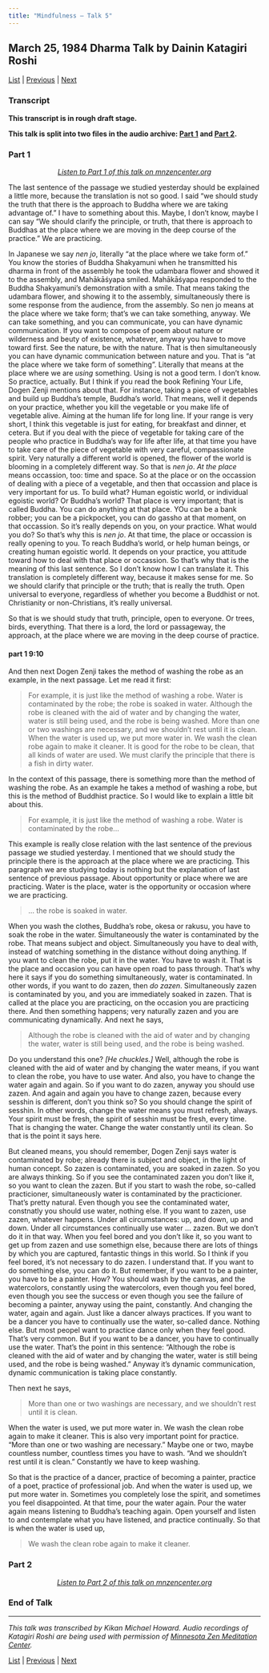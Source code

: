 ```yaml
---
title: "Mindfulness – Talk 5"
---
```

## March 25, 1984 Dharma Talk by Dainin Katagiri Roshi

[List](list#1984) \| 
[Previous](1984-03-24-Mindfulness-Talk-4) \| 
[Next](1985-06-22-Introduction-to-Buddhism)


### Transcript

**This transcript is in rough draft stage.**

**This talk is split into two files in the audio archive: [Part 1](#part-1) and [Part 2](#part-2).**

### Part 1

<p align="center" style="font-style: italic">
<a href="https://www.mnzencenter.org/the-dainin-katagiri-audio-archive/track-1-of-21770977" target="_blank">Listen to Part 1 of this talk on mnzencenter.org</a>
</p>

The last sentence of the passage we studied yesterday should be explained a little more, because the translation is not so good. I said “we should study the truth that there is the approach to Buddha where we are taking advantage of.” I have to something about this. Maybe, I don’t know, maybe I can say “We should clarify the principle, or truth, that there is approach to Buddhas at the place where we are moving in the deep course of the practice.” We are practicing. 

In Japanese we say *nen jo*, literally “at the place where we take form of.” You know the stories of Buddha Shakyamuni when he transmitted his dharma in front of the assembly he took the udambara flower and showed it to the assembly, and Mahākāśyapa smiled. Mahākāśyapa responded to the Buddha Shakyamuni’s demonstration with a smile. That means taking the udambara flower, and showing it to the assembly, simultaneously there is some response from the audience, from the assembly. So nen jo means at the place where we take form; that’s we can take something, anyway. We can take something, and you can communicate, you can have dynamic communication. If you want to compose of poem about nature or wilderness and beuty of existence, whatever, anyway you have to move toward first. See the nature, be with the nature. That is then simultaneously you can have dynamic communication between nature and you. That is “at the place where we take form of something”. Literally that means at the place where we are *using* something. Using is not a good term. I don’t know. So practice, actually. But I think if you read the book Refining Your Life, Dogen Zenji mentions about that. For instance, taking a piece of vegetables and build up Buddha’s temple, Buddha’s world. That means, well it depends on your practice, whether you kill the vegetable or you make life of vegetable alive. Aiming at the human life for long line. If your range is very short, I think this vegetable is just for eating, for breakfast and dinner, et cetera. But if you deal with the piece of vegetable for taking care of the people who practice in Buddha’s way for life after life, at that time you have to take care of the piece of vegetable with very careful, compassionate spirit. Very naturally a different world is opened, the flower of the world is blooming in a completely different way. So that is *nen jo*. *At the place* means occassion, too: time and space. So at the place or on the occassion of dealing with a piece of a vegetable, and then that occassion and place is very important for us. To build what? Human egoistic world, or individual egoistic world? Or Buddha’s world? That place is very important; that is called Buddha. You can do anything at that place. YOu can be a bank robber; you can be a pickpocket, you can do gassho at that moment, on that occassion. So it’s really depends on you, on your practice. What would you do? So that’s why this is *nen jo*. At that time, the place or occassion is really opening to you. To reach Buddha’s world, or help human beings, or creating human egoistic world. It depends on your practice, you attitude toward how to deal with that place or occassion. So that’s why that is the meaning of this last sentence. So I don’t know how I can translate it. This translation is completely different way, because it makes sense for me. So we should clarify that principle or the truth; that is really the truth. Open universal to everyone, regardless of whether you become a Buddhist or not. Christianity or non-Christians, it’s really universal. 

So that is we should study that truth, principle, open to everyone. Or trees, birds, everything. That there is a lord, the lord or passageway, the approach, at the place where we are moving in the deep course of practice.

#### part 1 9:10

And then next Dogen Zenji takes the method of washing the robe as an example, in the next passage. Let me read it first: 

> For example, it is just like the method of washing a robe. Water is contaminated by the robe; the robe is soaked in water. Although the robe is cleaned with the aid of water and by changing the water, water is still being used, and the robe is being washed. More than one or two washings are necessary, and we shouldn’t rest until it is clean. When the water is used up, we put more water in. We wash the clean robe again to make it cleaner. It is good for the robe to be clean, that all kinds of water are used. We must clarify the principle that there is a fish in dirty water. 

In the context of this passage, there is something more than the method of washing the robe. As an example he takes a method of washing a robe, but this is the method of Buddhist practice. So I would like to explain a little bit about this.

> For example, it is just like the method of washing a robe. Water is contaminated by the robe...

This example is really close relation with the last sentence of the previous passage we studied yesterday. I mentioned that we should study the principle there is the approach at the place where we are practicing. This paragraph we are studying today is nothing but the explanation of last sentence of previous passage. About opportunity or place where we are practicing. Water is the place, water is the opportunity or occasion where we are practicing. 

> ... the robe is soaked in water. 

When you wash the clothes, Buddha’s robe, okesa or rakusu, you have to soak the robe in the water. Simultaneously the water is contaminated by the robe. That means subject and object. Simultaneously you have to deal with, instead of watching something in the distance without doing anything. If you want to clean the robe, put it in the water. You have to wash it. That is the place and occasion you can have open road to pass through. That’s why here it says if you do something simultaneously, water is contaminated. In other words, if you want to do zazen, then *do zazen*. Simultaneously zazen is contaminated by you, and you are immediately soaked in zazen. That is called at the place you are practicing, on the occasion you are practicing there. And then something happens; very naturally zazen and you are communicating dynamically. And next he says, 

> Although the robe is cleaned with the aid of water and by changing the water, water is still being used, and the robe is being washed. 

Do you understand this one? *[He chuckles.]* Well, although the robe is cleaned with the aid of water and by changing the water means, if you want to clean the robe, you have to use water. And also, you have to change the water again and again. So if you want to do zazen, anyway you should use zazen. And again and again you have to change zazen, because every sesshin is different, don’t you think so? So you should change the spirit of sesshin. In other words, change the water means you must refresh, always. Your spirit must be fresh, the spirit of sesshin must be fresh, every time. That is changing the water. Change the water constantly until its clean. So that is the point it says here. 

But cleaned means, you should remember, Dogen Zenji says water is contaminated by robe; already there is subject and object, in the light of human concept. So zazen is contaminated, you are soaked in zazen. So you are always thinking. So if you see the contaminated zazen you don’t like it, so you want to clean the zazen. But if you start to wash the robe, so-called practicioner, simultaneously water is contaminated by the practicioner. That’s pretty natural. Even though you see the contaminated water, constnatly you should use water, nothing else. If you want to zazen, use zazen, whatever happens. Under all circumstances: up, and down, up and down. Under all circumstances continually use water ... zazen. But we don’t do it in that way. When you feel bored and you don’t like it, so you want to get up from zazen and use somethign else, because there are lots of things by which you are captured, fantastic things in this world. So I think if you feel bored, it’s not necessary to do zazen. I understand that. If you want to do something else, you can do it. But remember, if you want to be a painter, you have to be a painter. How? You should wash by the canvas, and the watercolors, constantly using the watercolors, even though you feel bored, even though you see the success or even though you see the failure of becoming a painter, anyway using the paint, constantly. And changing the water, again and again. Just like a dancer always practices. If you want to be a dancer you have to continually use the water, so-called dance. Nothing else. But most peopel want to practice dance only when they feel good. That’s very common. But if you want to be a dancer, you have to continually use the water. That’s the point in this sentence: “Although the robe is cleaned with the aid of water and by changing the water, water is still being used, and the robe is being washed.” Anyway it’s dynamic communication, dynamic communication is taking place constantly. 

Then next he says, 

> More than one or two washings are necessary, and we shouldn’t rest until it is clean. 

When the water is used, we put more water in. We wash the clean robe again to make it cleaner. This is also very important point for practice. “More than one or two washing are necessary.” Maybe one or two, maybe countless number, countless times you have to wash. “And we shouldn’t rest until it is clean.” Constantly we have to keep washing. 

So that is the practice of a dancer, practice of becoming a painter, practice of a poet, practice of professional job. And when the water is used up, we put more water in. Sometimes you completely lose the spirit, and sometimes you feel disappointed. At that time, pour the water again. Pour the water again means listening to Buddha’s teaching again. Open yourself and listen to and contemplate what you have listened, and practice continually. So that is when the water is used up, 

> We wash the clean robe again to make it cleaner. 


### Part 2

<p align="center" style="font-style: italic">
<a href="https://www.mnzencenter.org/the-dainin-katagiri-audio-archive/track-2-of-23341842" target="_blank">Listen to Part 2 of this talk on mnzencenter.org</a>
</p>





### End of Talk

---

*This talk was transcribed by Kikan Michael Howard. Audio recordings of Katagiri Roshi are being used with permission of [Minnesota Zen Meditation Center](https://www.mnzencenter.org/katagiri-project.html).*

[List](list#1984) \| 
[Previous](1984-03-24-Mindfulness-Talk-4) \| 
[Next](1985-06-22-Introduction-to-Buddhism)
